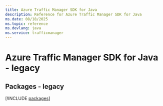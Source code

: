 ```yaml
---
title: Azure Traffic Manager SDK for Java
description: Reference for Azure Traffic Manager SDK for Java
ms.date: 08/18/2025
ms.topic: reference
ms.devlang: java
ms.service: trafficmanager
---
```

# Azure Traffic Manager SDK for Java - legacy
## Packages - legacy
[!INCLUDE [packages](traffic-manager-index.md)]